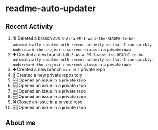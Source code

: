 # readme-auto-updater

## Recent Activity
<!--START_SECTION:activity-->
1. 🗑️ Deleted a branch `AUR-3-As-a-PM-I-want-the-README-to-be-automatically-updated-with-recent-activity-so-that-I-can-quickly-understand-the-project-s-current-status` in a private repo
2. ➕ Created a new branch `AUR-3-As-a-PM-I-want-the-README-to-be-automatically-updated-with-recent-activity-so-that-I-can-quickly-understand-the-project-s-current-status` in a private repo
3. ➕ Created a new branch `main` in a private repo
4. 🎉 Created a new private repository
5. 🆕 Opened an issue in a private repo
6. 🆕 Opened an issue in a private repo
7. 🆕 Opened an issue in a private repo
8. 🆕 Opened an issue in a private repo
9. ❌ Closed an issue in a private repo
10. 🆕 Opened an issue in a private repo
<!--END_SECTION:activity-->

<!-- LATEST_COMMITS:START -->
<!-- LATEST_COMMITS:END -->


<!-- LATEST_COMMITS:START -->
<!-- LATEST_COMMITS:END -->

## About me
